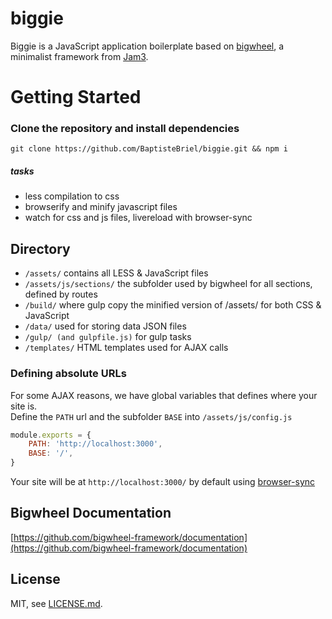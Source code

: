 # biggie
Biggie is a JavaScript application boilerplate based on [bigwheel](https://github.com/bigwheel-framework), a minimalist framework from [Jam3](http://www.jam3.com/).

# Getting Started

### Clone the repository and install dependencies

`git clone https://github.com/BaptisteBriel/biggie.git && npm i`

##### tasks
- less compilation to css
- browserify and minify javascript files
- watch for css and js files, livereload with browser-sync

## Directory

- `/assets/` contains all LESS & JavaScript files
- `/assets/js/sections/` the subfolder used by bigwheel for all sections, defined by routes
- `/build/` where gulp copy the minified version of /assets/ for both CSS & JavaScript
- `/data/` used for storing data JSON files
- `/gulp/ (and gulpfile.js)` for gulp tasks
- `/templates/` HTML templates used for AJAX calls

### Defining absolute URLs

For some AJAX reasons, we have global variables that defines where your site is.  
Define the `PATH` url and the subfolder `BASE` into `/assets/js/config.js`

```javascript
module.exports = {
	PATH: 'http://localhost:3000',
	BASE: '/',
}
```

Your site will be at `http://localhost:3000/` by default using [browser-sync](http://www.browsersync.io/)

## Bigwheel Documentation

[https://github.com/bigwheel-framework/documentation](https://github.com/bigwheel-framework/documentation)

## License

MIT, see [LICENSE.md](http://github.com/bigwheel-framework/bigwheel/blob/master/LICENSE).
